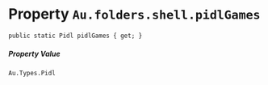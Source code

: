 # Property `Au.folders.shell.pidlGames`

```
public static Pidl pidlGames { get; }
```

##### Property Value

`Au.Types.Pidl`